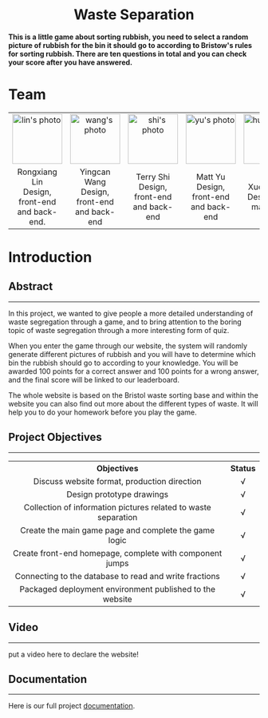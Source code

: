 <h1 align='center'>Waste Separation</h1>

**This is a little game about sorting rubbish, you need to select a random picture of rubbish for the bin it should go to according to Bristow's rules for sorting rubbish. There are ten questions in total and you can check your score after you have answered.**

# Team

<table style="width:100%">
    <tr>
        <td style="text-align: center;"><img src="https://avatars.githubusercontent.com/u/72544310?s=64&v=4" alt="lin's photo" width="100"></td>
        <td style="text-align: center;"><img src="https://avatars.githubusercontent.com/u/78803621?s=64&v=4" alt="wang's photo" width="100"></td>
        <td style="text-align: center;"><img src="https://avatars.githubusercontent.com/u/78803465?s=64&v=4" alt="shi's photo" width="100"></td>
        <td style="text-align: center;"><img src="https://avatars.githubusercontent.com/u/56572092?s=64&v=4" alt="yu's photo" width="100"></td>
        <td style="text-align: center;"><img src="https://avatars.githubusercontent.com/u/75314804?s=64&v=4" alt="hu's photo" width="100"></td>
    </tr>
    <tr>
        <td colspan="1" style="text-align: center;">Rongxiang Lin <br>Design, front-end and back-end.</td>
        <td colspan="1" style="text-align: center;">Yingcan Wang <br>Design, front-end and back-end</td>
        <td colspan="1" style="text-align: center;">Terry Shi <br>Design, front-end and back-end</td>
        <td colspan="1" style="text-align: center;">Matt Yu <br>Design, front-end and back-end</td>
        <td colspan="1" style="text-align: center;">Xueyan Hu <br>Design and materials</td>
    </tr>
</table>

# Introduction

## Abstract

--------------------------

In this project, we wanted to give people a more detailed understanding of waste segregation through a game, and to bring attention to the boring topic of waste segregation through a more interesting form of quiz.

When you enter the game through our website, the system will randomly generate different pictures of rubbish and you will have to determine which bin the rubbish should go to according to your knowledge. You will be awarded 100 points for a correct answer and 100 points for a wrong answer, and the final score will be linked to our leaderboard.

The whole website is based on the Bristol waste sorting base and within the website you can also find out more about the different types of waste. It will help you to do your homework before you play the game.

Project Objectives
-------------

------------------------------

<table style="width:100%">
    <tr>
        <th colspan="1" style="text-align: center;">Objectives</th>
        <th colspan="1" style="text-align: center;">Status</th>
    </tr>
    <tr>
        <td colspan="1" style="text-align: center;">Discuss website format, production direction</td>
        <td colspan="1" style="text-align: center;">√</td>
    </tr>
    <tr>
        <td colspan="1" style="text-align: center;">Design prototype drawings</td>
        <td colspan="1" style="text-align: center;">√</td>
    </tr>
     <tr>
        <td colspan="1" style="text-align: center;">Collection of information pictures related to waste separation</td>
        <td colspan="1" style="text-align: center;">√</td>
    </tr>
    <tr>
        <td colspan="1" style="text-align: center;">Create the main game page and complete the game logic</td>
        <td colspan="1" style="text-align: center;">√</td>
    </tr>
    <tr>
        <td colspan="1" style="text-align: center;">Create front-end homepage, complete with component jumps</td>
        <td colspan="1" style="text-align: center;">√</td>
    </tr>
    <tr>
        <td colspan="1" style="text-align: center;">Connecting to the database to read and write fractions</td>
        <td colspan="1" style="text-align: center;">√</td>
    </tr>
    <tr>
        <td colspan="1" style="text-align: center;">Packaged deployment environment published to the website</td>
        <td colspan="1" style="text-align: center;">√</td>
    </tr>
</table>

## Video

____________

put a video here to declare the website!

Documentation
-----

----------

Here is our full project <a href="https://github.com/LIAM-LIN/COMSM1401-DESK12/tree/main/Report">documentation</a>.


